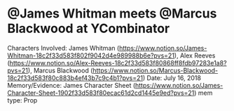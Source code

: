 # @James Whitman meets @Marcus Blackwood at YCombinator

Characters Involved: James Whitman (https://www.notion.so/James-Whitman-18c2f33d583f802f9042d4e989988b6e?pvs=21), Alex Reeves (https://www.notion.so/Alex-Reeves-18c2f33d583f80868ff8fdb97283e1a8?pvs=21), Marcus Blackwood (https://www.notion.so/Marcus-Blackwood-18c2f33d583f80c883b4ef43b7c9c4b1?pvs=21)
Date: July 16, 2018
Memory/Evidence: James Character Sheet (https://www.notion.so/James-Character-Sheet-1902f33d583f80ecac61d2cd1445e9ed?pvs=21)
mem type: Prop
